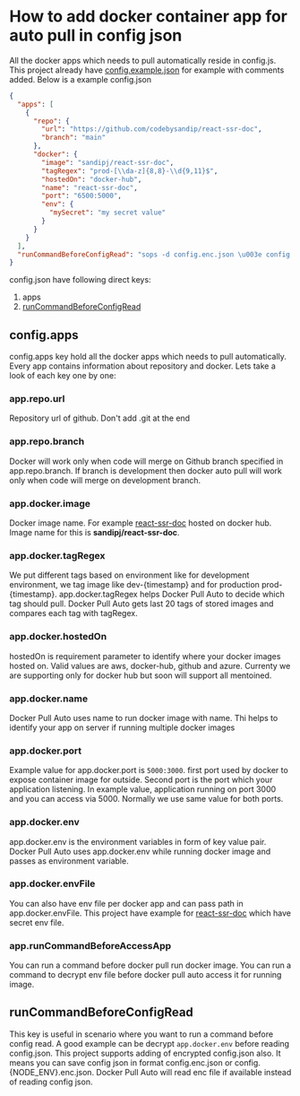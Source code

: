 # How to add docker container app for auto pull in config json

All the docker apps which needs to pull automatically reside in config.js. This project already have [config.example.json](../config.example.json) for example with comments added. Below is a example config.json

```json
{
  "apps": [
    {
      "repo": {
        "url": "https://github.com/codebysandip/react-ssr-doc",
        "branch": "main"
      },
      "docker": {
        "image": "sandipj/react-ssr-doc",
        "tagRegex": "prod-[\\da-z]{8,8}-\\d{9,11}$",
        "hostedOn": "docker-hub",
        "name": "react-ssr-doc",
        "port": "6500:5000",
        "env": {
          "mySecret": "my secret value"
        }
      }
    }
  ],
  "runCommandBeforeConfigRead": "sops -d config.enc.json \u003e config.json"
}
```

config.json have following direct keys:

1. apps
2. [runCommandBeforeConfigRead](#runCommandBeforeConfigRead)

## **config.apps**

config.apps key hold all the docker apps which needs to pull automatically. Every app contains information about repository and docker. Lets take a look of each key one by one:

### **app.repo.url**

Repository url of github. Don't add .git at the end

### **app.repo.branch**

Docker will work only when code will merge on Github branch specified in app.repo.branch. If branch is development then docker auto pull will work only when code will merge on development branch.

### **app.docker.image**

Docker image name. For example [react-ssr-doc](https://hub.docker.com/r/sandipj/react-ssr-doc) hosted on docker hub. Image name for this is **sandipj/react-ssr-doc**.

### **app.docker.tagRegex**

We put different tags based on environment like for development environment, we tag image like dev-{timestamp} and for production prod-{timestamp}. app.docker.tagRegex helps Docker Pull Auto to decide which tag should pull. Docker Pull Auto gets last 20 tags of stored images and compares each tag with tagRegex.

### **app.docker.hostedOn**

hostedOn is requirement parameter to identify where your docker images hosted on. Valid values are aws, docker-hub, github and azure. Currenty we are supporting only for docker hub but soon will support all mentoined.

### **app.docker.name**

Docker Pull Auto uses name to run docker image with name. Thi helps to identify your app on server if running multiple docker images

### **app.docker.port**

Example value for app.docker.port is `5000:3000`. first port used by docker to expose container image for outside. Second port is the port which your application listening. In example value, application running on port 3000 and you can access via 5000. Normally we use same value for both ports.

### **app.docker.env**

app.docker.env is the environment variables in form of key value pair. Docker Pull Auto uses app.docker.env while running docker image and passes as environment variable.

### **app.docker.envFile**

You can also have env file per docker app and can pass path in app.docker.envFile. This project have example for [react-ssr-doc](https://github.com/codebysandip/react-ssr-doc) which have secret env file.

### **app.runCommandBeforeAccessApp**

You can run a command before docker pull run docker image. You can run a command to decrypt env file before docker pull auto access it for running image.

## **runCommandBeforeConfigRead**

This key is useful in scenario where you want to run a command before config read. A good example can be decrypt `app.docker.env` before reading config.json. This project supports adding of encrypted config.json also. It means you can save config json in format config.enc.json or config.{NODE_ENV}.enc.json. Docker Pull Auto will read enc file if available instead of reading config json.
